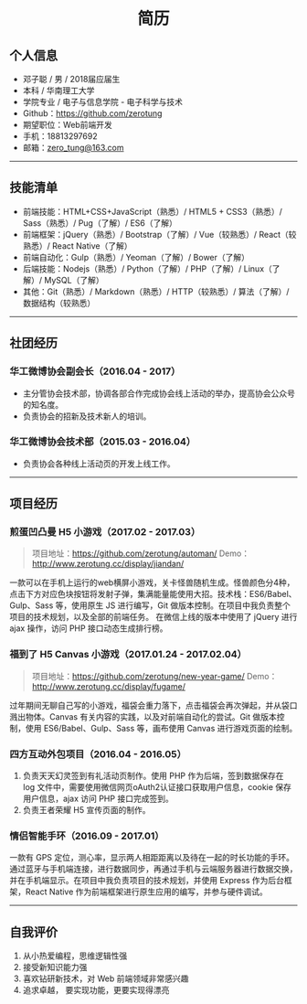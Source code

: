 # <center>简历</center>

## 个人信息

- 邓子聪 / 男 / 2018届应届生
- 本科 / 华南理工大学
- 学院专业 / 电子与信息学院 - 电子科学与技术
- Github：https://github.com/zerotung
- 期望职位：Web前端开发
- 手机：18813297692
- 邮箱：zero_tung@163.com

------

## 技能清单

- 前端技能：HTML+CSS+JavaScript（熟悉）/ HTML5 + CSS3（熟悉）/ Sass（熟悉）/ Pug（了解）/ ES6（了解）
- 前端框架：jQuery（熟悉）/ Bootstrap（了解）/ Vue（较熟悉）/ React（较熟悉）/ React Native（了解）
- 前端自动化：Gulp（熟悉）/ Yeoman（了解）/ Bower（了解）
- 后端技能：Nodejs（熟悉）/ Python（了解）/ PHP（了解）/ Linux（了解）/ MySQL（了解）
- 其他：Git（熟悉）/ Markdown（熟悉）/ HTTP（较熟悉）/ 算法（了解）/ 数据结构（较熟悉）

------

## 社团经历

### 华工微博协会副会长（2016.04 - 2017）

- 主分管协会技术部，协调各部合作完成协会线上活动的举办，提高协会公众号的知名度。
- 负责协会的招新及技术新人的培训。

### 华工微博协会技术部（2015.03 - 2016.04）

- 负责协会各种线上活动页的开发上线工作。

------

## 项目经历

### 煎蛋凹凸曼 H5 小游戏（2017.02 - 2017.03）

> 项目地址：https://github.com/zerotung/automan/
> Demo：http://www.zerotung.cc/display/jiandan/

一款可以在手机上运行的web横屏小游戏，关卡怪兽随机生成。怪兽颜色分4种，点击下方对应色块按钮将发射子弹，集满能量能使用大招。技术栈：ES6/Babel、Gulp、Sass 等，使用原生 JS 进行编写，Git 做版本控制。在项目中我负责整个项目的技术规划，以及全部的前端任务。 在微信上线的版本中使用了 jQuery 进行 ajax 操作，访问 PHP 接口动态生成排行榜。

### 福到了 H5 Canvas 小游戏（2017.01.24 - 2017.02.04）

> 项目地址：https://github.com/zerotung/new-year-game/
> Demo：http://www.zerotung.cc/display/fugame/

过年期间无聊自己写的小游戏，福袋会重力落下，点击福袋会再次弹起，并从袋口溅出物体。Canvas 有关内容的实践，以及对前端自动化的尝试。Git 做版本控制，使用 ES6/Babel、Gulp、Sass 等，画布使用 Canvas 进行游戏页面的绘制。

### 四方互动外包项目（2016.04 - 2016.05）

1. 负责天天幻灵签到有礼活动页制作。使用 PHP 作为后端，签到数据保存在 log 文件中，需要使用微信网页oAuth2认证接口获取用户信息，cookie 保存用户信息，ajax 访问 PHP 接口完成签到。
2. 负责王者荣耀 H5 宣传页面的制作。

### 情侣智能手环（2016.09 - 2017.01）

一款有 GPS 定位，测心率，显示两人相距距离以及待在一起的时长功能的手环。通过蓝牙与手机端连接，进行数据同步，再通过手机与云端服务器进行数据交换，并在手机端显示。在项目中我负责项目的技术规划，并使用 Express 作为后台框架，React Native 作为前端框架进行原生应用的编写，并参与硬件调试。

------

## 自我评价

1. 从小热爱编程，思维逻辑性强
2. 接受新知识能力强
3. 喜欢钻研新技术，对 Web 前端领域非常感兴趣
4. 追求卓越， 要实现功能，更要实现得漂亮